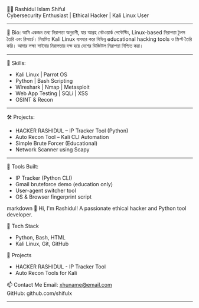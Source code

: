 👨‍💻 Rashidul Islam Shiful  
Cybersecurity Enthusiast | Ethical Hacker | Kali Linux User

---

🧠 Bio:
আমি একজন তথ্য নিরাপত্তা অনুরাগী, যার আগ্রহ নেটওয়ার্ক পেন্টেস্টিং, Linux-based নিরাপত্তা টুলস তৈরি এবং রিসার্চে। নিয়মিত Kali Linux ব্যবহার করে বিভিন্ন educational hacking tools ও স্ক্রিপ্ট তৈরি করি। আমার লক্ষ্য সাইবার নিরাপত্তায় দক্ষ হয়ে দেশের ডিজিটাল নিরাপত্তা নিশ্চিত করা।

---

🔧 Skills:
- Kali Linux | Parrot OS  
- Python | Bash Scripting  
- Wireshark | Nmap | Metasploit  
- Web App Testing | SQLi | XSS  
- OSINT & Recon

---

🛠 Projects:
- HACKER RASHIDUL – IP Tracker Tool (Python)  
- Auto Recon Tool – Kali CLI Automation  
- Simple Brute Forcer (Educational)  
- Network Scanner using Scapy

---

📂 Tools Built:
- IP Tracker (Python CLI)  
- Gmail bruteforce demo (education only)  
- User-agent switcher tool  
- OS & Browser fingerprint script




markdown
👋 Hi, I'm Rashidul!
A passionate ethical hacker and Python tool developer.

🔧 Tech Stack
- Python, Bash, HTML
- Kali Linux, Git, GitHub

🚀 Projects
- HACKER RASHIDUL - IP Tracker Tool
- Auto Recon Tools for Kali

📫 Contact Me
Email: xhuname@email.com  
GitHub: github.com/shifulx 


---
